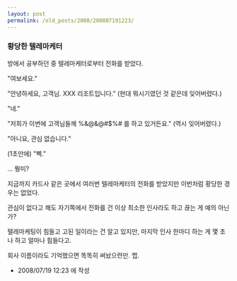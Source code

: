 ```yaml
---
layout: post
permalink: /old_posts/2008/200807191223/
---
```


### 황당한 텔레마케터

방에서 공부하던 중 텔레마케터로부터 전화를 받았다.

"여보세요."

"안녕하세요, 고객님. XXX 리조트입니다." (현대 뭐시기였던 것 같은데 잊어버렸다.)

"네."

"저희가 이번에 고객님들께 %&@&@#$%# 를 하고 있거든요." (역시 잊어버렸다.)

"아니요, 관심 없습니다."

(1초만에) "삑."


... 뭥미?

지금까지 카드사 같은 곳에서 여러번 텔레마케터의 전화를 받았지만 이번처럼 황당한 경우는 없었다.

관심이 없다고 해도 자기쪽에서 전화를 건 이상 최소한 인사라도 하고 끊는 게 예의 아닌가?

텔레마케팅이 힘들고 고된 일이라는 건 알고 있지만, 마지막 인사 한마디 하는 게 몇 초나 하고 얼마나 힘들다고.

회사 이름이라도 기억했으면 똑똑히 써놨으련만. 쩝.







- 2008/07/19 12:23 에 작성